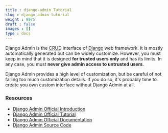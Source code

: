 ```yaml
---
title : django-admin Tutorial
slug : django-admin-tutorial
weight : 9975
draft : false
images : []
type : docs
---
```


Django Admin is the <abbr title="Create Read Update Delete">CRUD</abbr> interface of [Django][1] web framework. It is mostly automatically generated but can be widely customize. However, you must keep in mind that it is designed **for trusted users only** and has its limits. In any case, you must **never give admin access to untrusted users**.

Django Admin provides a high level of customization, but be careful of not falling too much customization details. If you do so, it's probably time to create you own custom interface without Django Admin at all.

### Resources

  - [Django Admin Official Introduction][5]
  - [Django Admin Official Tutorial][2]
  - [Django Admin Official Documentation][3]
  - [Django Admin Source Code][4]

[1]: https://www.wikiod.com/docs/django
[2]: https://docs.djangoproject.com/en/stable/intro/tutorial07/
[3]: https://docs.djangoproject.com/en/1.9/ref/contrib/admin/
[4]: https://github.com/django/django/tree/master/django/contrib/admin
[5]: https://docs.djangoproject.com/en/stable/intro/tutorial02/#introducing-the-django-admin

